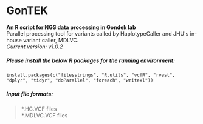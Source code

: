 # GonTEK
**An R script for NGS data processing in Gondek lab**    
Parallel processing tool for variants called by HaplotypeCaller and JHU's in-house variant caller, MDLVC.    
*Current version: v1.0.2*

##### Please install the below R packages for the running environment:
```
install.packages(c("filesstrings", "R.utils", "vcfR", "rvest", "dplyr", "tidyr", "doParallel", "foreach", "writexl"))
```

##### Input file formats:
> *.HC.VCF files    
> *.MDLVC.VCF files    

